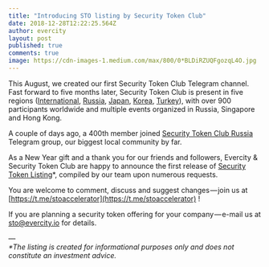 ```yaml
---
title: "Introducing STO listing by Security Token Club"
date: 2018-12-28T12:22:25.564Z
author: evercity
layout: post
published: true
comments: true
image: https://cdn-images-1.medium.com/max/800/0*BLDiRZUQFgozqL4O.jpg
---
```


This August, we created our first Security Token Club Telegram channel. Fast forward to five months later, Security Token Club is present in five regions ([International](https://t.me/stoaccelerator), [Russia](https://t.me/stoclub), [Japan](https://t.me/STOclub_JP), [Korea](https://t.me/stoclub_kr), [Turkey](https://t.me/stoclub_TR)), with over 900 participants worldwide and multiple events organized in Russia, Singapore and Hong Kong.

A couple of days ago, a 400th member joined [Security Token Club Russia](https://t.me/stoclub) Telegram group, our biggest local community by far.

As a New Year gift and a thank you for our friends and followers, Evercity &amp; Security Token Club are happy to announce the first release of [Security Token Listing](https://docs.google.com/spreadsheets/d/1wra1BaJ4JLtKUY-RCmaEHHYR2lagUKk5Bou77gvaIlw/edit?usp=sharing)*, compiled by our team upon numerous requests.

You are welcome to comment, discuss and suggest changes — join us at [https://t.me/stoaccelerator](https://t.me/stoaccelerator) !

If you are planning a security token offering for your company — e-mail us at sto@evercity.io for details.



—   
_*The listing is created for informational purposes only and does not constitute an investment advice._
